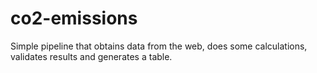 # co2-emissions

Simple pipeline that obtains data from the web, does some 
calculations, validates results and generates a table.
